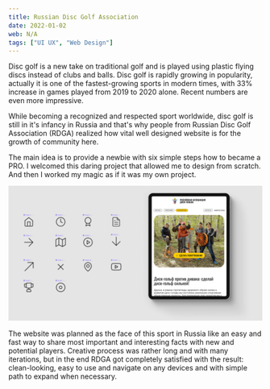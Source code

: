 ```yaml
---
title: Russian Disc Golf Association
date: 2022-01-02
web: N/A
tags: ["UI UX", "Web Design"]
---
```


Disc golf is a new take on traditional golf and is played using plastic flying discs instead of clubs and balls. Disc golf is rapidly growing in popularity, actually it is one of the fastest-growing sports in modern times, with 33% increase in games played from 2019 to 2020 alone. Recent numbers are even more impressive.



While becoming a recognized and respected sport worldwide, disc golf is still in it's infancy in Russia and that's why people from Russian Disc Golf Association (RDGA) realized how vital well designed website is for the growth of community here.



The main idea is to provide a newbie with six simple steps how to became a PRO.
I welcomed this daring project that allowed me to design from scratch. And then I worked my magic as if it was my own project.

![3-rdga-desktop@2x](3-rdga-desktop@2x.png)

The website was planned as the face of this sport in Russia like  an easy and fast way to share most important and interesting facts with new and potential players. Creative process was rather long and with many iterations, but in the end RDGA got completely satisfied with the result: clean-looking, easy to use and navigate on any devices and with simple path to expand when necessary.
